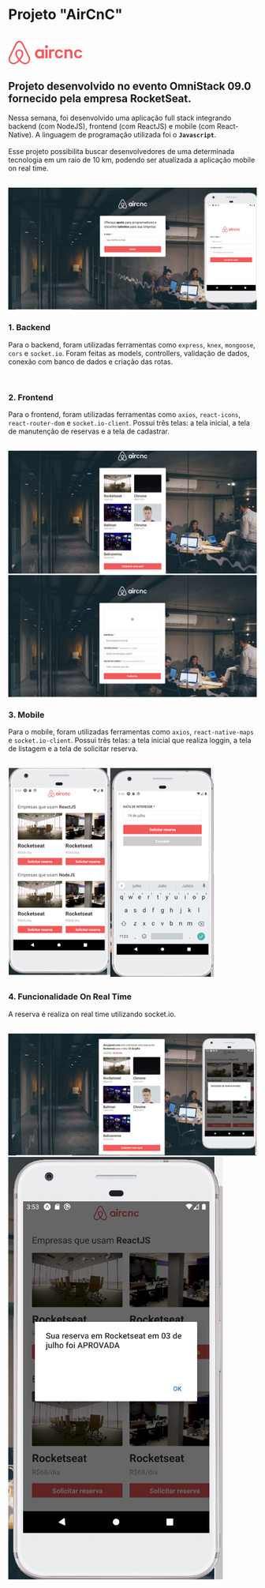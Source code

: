 # Projeto "AirCnC"

<br>
<img src="/mobile/src/assets/logo.png">
<br>

## Projeto desenvolvido no evento OmniStack 09.0 fornecido pela empresa RocketSeat.

Nessa semana, foi desenvolvido uma aplicação full stack integrando backend (com NodeJS), frontend (com ReactJS) e mobile (com React-Native). A linguagem de programação utilizada foi o **`Javascript`**.
<br>
<br>
Esse projeto possibilita buscar desenvolvedores de uma determinada tecnologia em um raio de 10 km, podendo ser atualizada a aplicação mobile on real time.

<br>
<img src="/uploads/foto1.png">
<br>

### 1. Backend

Para o backend, foram utilizadas ferramentas como `express`, `knex`, `mongoose`, `cors` e `socket.io`. Foram feitas as models, controllers, validação de dados, conexão com banco de dados e criação das rotas.

<br>

### 2. Frontend

Para o frontend, foram utilizadas ferramentas como `axios`, `react-icons`, `react-router-dom` e `socket.io-client`. Possui três telas: a tela inicial, a tela de manutenção de reservas e a tela de cadastrar.

<br>
<img src="/uploads/foto2.png">
<br>
<img src="/uploads/foto3.png">
<br>

### 3. Mobile

Para o mobile, foram utilizadas ferramentas como `axios`, `react-native-maps` e `socket.io-client`. Possui três telas: a tela inicial que realiza loggin, a tela de listagem e a tela de solicitar reserva.

<br>
<img src="/uploads/foto4.png">
<br>

### 4. Funcionalidade On Real Time

A reserva é realiza on real time utilizando socket.io.

<br>
<img src="/uploads/foto5.png">
<br>
<img src="/uploads/foto6.png">
<br>
